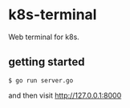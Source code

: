 # k8s-terminal

Web terminal for k8s.

## getting started

```shell
$ go run server.go
```

and then visit http://127.0.0.1:8000

